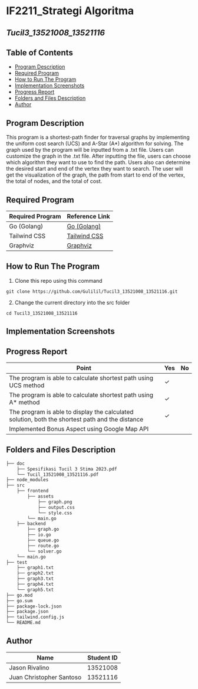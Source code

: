 # IF2211_Strategi Algoritma

## *Tucil3_13521008_13521116*

## **Table of Contents**
* [Program Description](#program-description)
* [Required Program](#required-program)
* [How to Run The Program](#how-to-run-the-program)
* [Implementation Screenshots](#implementation-screenshots)
* [Progress Report](#progress-report)
* [Folders and Files Description](#folders-and-files-description)
* [Author](#author)

## **Program Description**
This program is a shortest-path finder for traversal graphs by implementing the uniform cost search (UCS) and A-Star (A*) algorithm for solving. The graph used by the program will be inputted from a .txt file. Users can customize the graph in the .txt file. After inputting the file, users can choose which algorithm they want to use to find the path. Users also can determine the desired start and end of the vertex they want to search. The user will get the visualization of the graph, the path from start to end of the vertex, the total of nodes, and the total of cost.

## **Required Program**
| Required Program | Reference Link|
|-------------------|-------------|
| Go (Golang)       | [Go (Golang)](https://go.dev/doc/install) |
| Tailwind CSS   | [Tailwind CSS](https://tailwindcss.com/docs/installation) |
| Graphviz | [Graphviz]() |

## **How to Run The Program**
1. Clone this repo using this command

```
git clone https://github.com/Gulilil/Tucil3_13521008_13521116.git
```

2. Change the current directory into the src folder
```
cd Tucil3_13521008_13521116
```


## **Implementation Screenshots**


## **Progress Report**

| Point | Yes | No |
|-----|-----|------|
|The program is able to calculate shortest path using UCS method| &check; |    |
|The program is able to calculate shortest path using A* method | &check; |  |
|The program is able to display the calculated solution, both the shortest path and the distance| &check; |  |
| Implemented  Bonus Aspect using Google Map API |  |  |


## **Folders and Files Description**
```bash                             
├── doc
    ├── Spesifikasi Tucil 3 Stima 2023.pdf
    └── Tucil_13521008_13521116.pdf
├── node_modules
├── src
    ├── frontend
        ├── assets
            ├── graph.png
            ├── output.css
            └── style.css
        └── main.go
    ├── backend
        ├── graph.go
        ├── io.go
        ├── queue.go
        ├── route.go
        └── solver.go
    └── main.go
├── test
    ├── graph1.txt
    ├── graph2.txt
    ├── graph3.txt
    ├── graph4.txt
    └── graph5.txt
├── go.mod
├── go.sum
├── package-lock.json
├── package.json
├── tailwind.config.js
└── README.md
```

## **Author**
| Name | Student ID |
|-------|------------|
| Jason Rivalino | 13521008 |
| Juan Christopher Santoso | 13521116|
